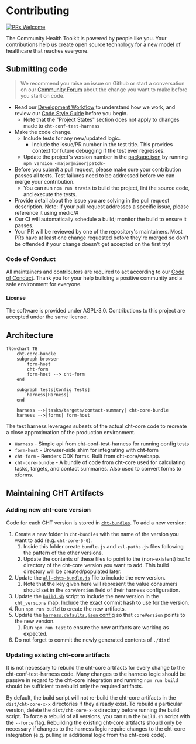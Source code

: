 # Contributing

[![PRs Welcome](https://img.shields.io/badge/PRs-welcome-brightgreen.svg?style=flat-square)](http://makeapullrequest.com)

The Community Health Toolkit is powered by people like you. Your contributions help us create open source technology for a new model of healthcare that reaches everyone.

## Submitting code

> We recommend you raise an issue on Github or start a conversation on our [Community Forum](https://forum.communityhealthtoolkit.org) about the change you want to make before you start on code.

- Read our [Development Workflow](https://docs.communityhealthtoolkit.org/contribute/code/workflow/) to understand how we work, and review our [Code Style Guide](https://docs.communityhealthtoolkit.org/contribute/code/style-guide/) before you begin.
  - Note that the "Project States" section does not apply to changes made to `cht-conf-test-harness` 
- Make the code change.
  - Include tests for any new/updated logic.
    - Include the issue/PR number in the test title. This provides context for future debugging if the test ever regresses.
  - Update the project's version number in the [package.json](./package.json) by running `npm version <major|minor|patch>`
- Before you submit a pull request, please make sure your contribution passes all tests. Test failures need to be addressed before we can merge your contribution.
  - You can run `npm run travis` to build the project, lint the source code, and execute the tests.
- Provide detail about the issue you are solving in the pull request description. Note: If your pull request addresses a specific issue, please reference it using medic/<repo>#<issue number>
- Our CI will automatically schedule a build; monitor the build to ensure it passes.
- Your PR will be reviewed by one of the repository's maintainers. Most PRs have at least one change requested before they're merged so don't be offended if your change doesn't get accepted on the first try!

### Code of Conduct

All maintainers and contributors are required to act according to our [Code of Conduct](https://github.com/medic/cht-core/blob/master/CODE_OF_CONDUCT.md). Thank you for your help building a positive community and a safe environment for everyone.

#### License
The software is provided under AGPL-3.0. Contributions to this project are accepted under the same license.

## Architecture

```mermaid
flowchart TB
    cht-core-bundle
    subgraph browser
        form-host
        cht-form
        form-host --> cht-form
    end

    subgraph tests[Config Tests]
        harness[Harness]
    end

    harness -->|tasks/targets/contact-summary| cht-core-bundle
    harness -->|forms| form-host
```

The test harness leverages subsets of the actual cht-core code to recreate a close approximation of the production environment.

- `Harness` - Simple api from cht-conf-test-harness for running config tests
- `form-host` - Browser-side shim for integrating with cht-form
- `cht-form` - Renders ODK forms. Built from cht-core/webapp.
- `cht-core-bundle` - A bundle of code from cht-core used for calculating tasks, targets, and contact summaries. Also used to convert forms to xforms.

## Maintaining CHT Artifacts

### Adding new cht-core version

Code for each CHT version is stored in [`cht-bundles`](./cht-bundles). To add a new version:

1. Create a new folder in `cht-bundles` with the name of the version you want to add (e.g. `cht-core-5-0`).
    1. Inside this folder create `bundle.js` and `xsl-paths.js` files following the pattern of the other versions.
    1. Update the contents of these files to point to the (non-existent) `build` directory of the cht-core version you want to add. This build directory will be created/populated later.
1. Update the [`all-chts-bundle.js`](./cht-bundles/all-chts-bundle.js) file to include the new version.
    1. Note that the key given here will represent the value consumers should set in the `coreVersion` field of their harness configuration.
1. Update the [`build.sh`](./build.sh) script to include the new version in the `cht_versions` map. Include the exact commit hash to use for the version. 
1. Run `npm run build` to create the new artifacts.
1. Update the [`harness.defaults.json` config](./test/collateral/harness.defaults.json) so that `coreVersion` points to the new version.
    1. Run `npm run test` to ensure the new artifacts are working as expected.
1. Do not forget to commit the newly generated contents of `./dist`!

### Updating existing cht-core artifacts

It is not necessary to rebuild the cht-core artifacts for every change to the cht-conf-test-harness code. Many changes to the harness logic should be passive in regard to the cht-core integration and running `npm run build` should be sufficient to rebuild only the required artifacts.

By default, the build script will not re-build the cht-core artifacts in the `dist/cht-core-x-x` directories if they already exist. To rebuild a particular version, delete the `dist/cht-core-x-x` directory before running the build script. To force a rebuild of all versions, you can run the `build.sh` script with the `--force` flag. Rebuilding the existing cht-core artifacts should only be necessary if changes to the harness logic require changes to the cht-core integration (e.g. pulling in additional logic from the cht-core code).
